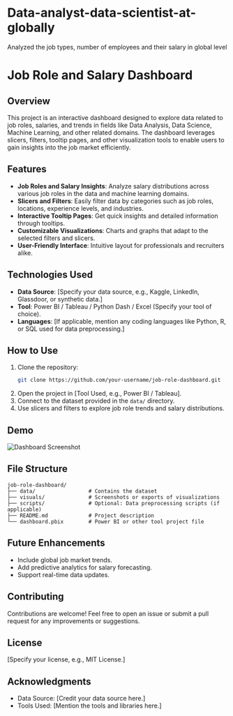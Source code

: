 # Data-analyst-data-scientist-at-globally
Analyzed the job types, number of employees and their salary in global level 
# Job Role and Salary Dashboard

## Overview
This project is an interactive dashboard designed to explore data related to job roles, salaries, and trends in fields like Data Analysis, Data Science, Machine Learning, and other related domains. The dashboard leverages slicers, filters, tooltip pages, and other visualization tools to enable users to gain insights into the job market efficiently.

## Features
- **Job Roles and Salary Insights**: Analyze salary distributions across various job roles in the data and machine learning domains.
- **Slicers and Filters**: Easily filter data by categories such as job roles, locations, experience levels, and industries.
- **Interactive Tooltip Pages**: Get quick insights and detailed information through tooltips.
- **Customizable Visualizations**: Charts and graphs that adapt to the selected filters and slicers.
- **User-Friendly Interface**: Intuitive layout for professionals and recruiters alike.

## Technologies Used
- **Data Source**: [Specify your data source, e.g., Kaggle, LinkedIn, Glassdoor, or synthetic data.]
- **Tool**: Power BI / Tableau / Python Dash / Excel (Specify your tool of choice).
- **Languages**: [If applicable, mention any coding languages like Python, R, or SQL used for data preprocessing.]

## How to Use
1. Clone the repository:
    ```bash
    git clone https://github.com/your-username/job-role-dashboard.git
    ```
2. Open the project in [Tool Used, e.g., Power BI / Tableau].
3. Connect to the dataset provided in the `data/` directory.
4. Use slicers and filters to explore job role trends and salary distributions.

## Demo
![Dashboard Screenshot](path/to/demo-screenshot.png)

## File Structure
```
job-role-dashboard/
├── data/                 # Contains the dataset
├── visuals/              # Screenshots or exports of visualizations
├── scripts/              # Optional: Data preprocessing scripts (if applicable)
├── README.md             # Project description
└── dashboard.pbix        # Power BI or other tool project file
```

## Future Enhancements
- Include global job market trends.
- Add predictive analytics for salary forecasting.
- Support real-time data updates.

## Contributing
Contributions are welcome! Feel free to open an issue or submit a pull request for any improvements or suggestions.

## License
[Specify your license, e.g., MIT License.]

## Acknowledgments
- Data Source: [Credit your data source here.]
- Tools Used: [Mention the tools and libraries here.]

